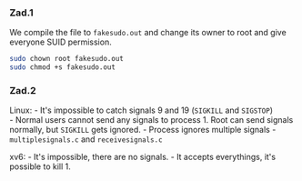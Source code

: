 ### Zad.1

We compile the file to `fakesudo.out` and change its owner to root and give everyone SUID permission.
```sh
sudo chown root fakesudo.out
sudo chmod +s fakesudo.out
```

### Zad.2 

Linux:
    - It's impossible to catch signals 9 and 19 (`SIGKILL` and `SIGSTOP`)  
    - Normal users cannot send any signals to process 1. Root can send signals normally, but `SIGKILL` gets ignored.
    - Process ignores multiple signals - `multiplesignals.c` and `receivesignals.c`

xv6:
    - It's impossible, there are no signals.
    - It accepts everythings, it's possible to kill 1. 